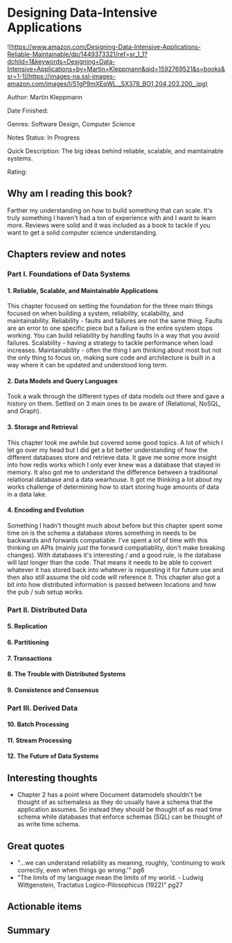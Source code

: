 # Designing Data-Intensive Applications
![https://www.amazon.com/Designing-Data-Intensive-Applications-Reliable-Maintainable/dp/1449373321/ref=sr_1_1?dchild=1&keywords=Designing+Data-Intensive+Applications+by+Martin+Kleppmann&qid=1592769521&s=books&sr=1-1](https://images-na.ssl-images-amazon.com/images/I/51gP9mXEqWL._SX379_BO1,204,203,200_.jpg)

Author: Martin Kleppmann

Date Finished: 

Genres: Software Design, Computer Science

Notes Status: In Progress

Quick Description: The big ideas behind reliable, scalable, and maintainable systems.

Rating: 


## Why am I reading this book?
Farther my understanding on how to build something that can scale. It's truly something I haven't had a ton of experience with and I want to learn more. Reviews were solid and it was included as a book to tackle if you want to get a solid computer science understanding.

## Chapters review and notes

### Part I. Foundations of Data Systems

#### 1. Reliable, Scalable, and Maintainable Applications
This chapter focused on setting the foundation for the three main things focused on when building a system, reliability, scalability, and maintainability. Reliability - faults and failures are not the same thing. Faults are an error to one specific piece but a failure is the entire system stops working. You can build reliability by handling faults in a way that you avoid failures. Scalability - having a strategy to tackle performance when load increases. Maintainability - often the thing I am thinking about most but not the only thing to focus on, making sure code and architecture is built in a way where it can be updated and understood long term.

#### 2. Data Models and Query Languages
Took a walk through the different types of data models out there and gave a history on them. Settled on 3 main ones to be aware of (Relational, NoSQL, and Graph).

#### 3. Storage and Retrieval
This chapter took me awhile but covered some good topics. A lot of which I let go over my head but I did get a bit better understanding of how the different databases store and retrieve data. It gave me some more insight into how redis works which I only ever knew was a database that stayed in memory. It also got me to understand the difference between a traditional relational database and a data wearhouse. It got me thinking a lot about my works challenge of determining how to start storing huge amounts of data in a data lake.

#### 4. Encoding and Evolution
Something I hadn't thought much about before but this chapter spent some time on is the schema a database stores something in needs to be backwards and forwards compatiable. I've spent a lot of time with this thinking on APIs (mainly just the forward compatiablity, don't make breaking changes). With databases it's interesting / and a good rule, is the database will last longer than the code. That means it needs to be able to convert whatever it has stored back into whatever is requesting it for future use and then also still assume the old code will reference it. This chapter also got a bit into how distributed information is passed between locations and how the pub / sub setup works.

### Part II. Distributed Data

#### 5. Replication

#### 6. Partitioning

#### 7. Transactions

#### 8. The Trouble with Distributed Systems

#### 9. Consistence and Consensus

### Part III. Derived Data

#### 10. Batch Processing

#### 11. Stream Processing

#### 12. The Future of Data Systems

## Interesting thoughts
- Chapter 2 has a point where Document datamodels shouldn't be thought of as schemaless as they do usually have a schema that the application assumes. So instead they should be thought of as read time schema while databases that enforce schemas (SQL) can be thought of as write time schema.

## Great quotes
- "...we can understand reliability as meaning, roughly, 'continuing to work correctly, even when things go wrong.'" pg6
- "The limits of my language mean the limits of my world. - Ludwig Wittgenstein, Tractatus Logico-Pilosophicus (1922)" pg27

## Actionable items


## Summary


